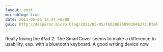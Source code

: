 ```yaml
---
layout: post
microblog: true
date: 2011-05-05 14:47 +0300
guid: http://desparoz.micro.blog/2011/05/05/t66106760901046273.html
---
```

Really loving the iPad 2. The SmartCover seems to make a difference to usability, esp. with a bluetooth keyboard. A good writing device now
